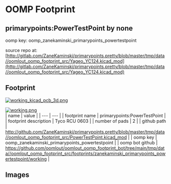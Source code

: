 # OOMP Footprint  
## primarypoints:PowerTestPoint  by none  
  
oomp key: oomp_zanekaminski_primarypoints_powertestpoint  
  
source repo at: [http://gitlab.com/ZaneKaminski/primarypoints.pretty/blob/master/tmp/data//oomlout_oomp_footprint_src/Yageo_YC124.kicad_mod](http://gitlab.com/ZaneKaminski/primarypoints.pretty/blob/master/tmp/data//oomlout_oomp_footprint_src/Yageo_YC124.kicad_mod)  
## Footprint  
  
[![working_kicad_pcb_3d.png](working_kicad_pcb_3d_600.png)](working_kicad_pcb_3d.png)  
  
[![working.png](working_600.png)](working.png)  
| name | value | 
| --- | --- | 
| footprint name | primarypoints:PowerTestPoint | 
| footprint description | Tyco RCU 0603 | 
| number of pads | 2 | 
| github path | http://github.com/ZaneKaminski/primarypoints.pretty/blob/master/tmp/data//oomlout_oomp_footprint_src/PowerTestPoint.kicad_mod | 
| oomp key | oomp_zanekaminski_primarypoints_powertestpoint | 
| oomp bot github | https://github.com/oomlout/oomlout_oomp_footprint_bot/tree/main/tmp/data//oomlout_oomp_footprint_src/footprints/zanekaminski_primarypoints_powertestpoint/working | 
## Images  
